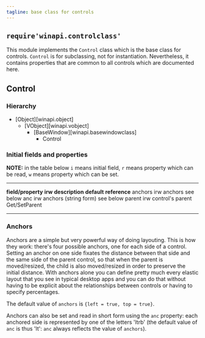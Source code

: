 ```yaml
---
tagline: base class for controls
---
```


## `require'winapi.controlclass'`

This module implements the `Control` class which is the base class for
controls. `Control` is for subclassing, not for instantiation.
Nevertheless, it contains properties that are common to all controls
which are documented here.

## Control

### Hierarchy

* [Object][winapi.object]
	* [VObject][winapi.vobject]
		* [BaseWindow][winapi.basewindowclass]
			* Control

### Initial fields and properties

<div class=small>

__NOTE:__ in the table below `i` means initial field, `r` means property
which can be read, `w` means property which can be set.

----------------------- -------- ----------------------------------------- -------------- ---------------------
__field/property__		__irw__	__description__									__default__		__reference__
anchors						irw		anchors												see below
anc							irw		anchors (string form)							see below
parent						irw		control's parent														Get/SetParent
----------------------- -------- ----------------------------------------- -------------- ---------------------
</div>

### Anchors

Anchors are a simple but very powerful way of doing layouting.
This is how they work: there's four possible anchors,
one for each side of a control.
Setting an anchor on one side fixates the distance between that side
and the same side of the parent control, so that when the parent is
moved/resized, the child is also moved/resized in order to preserve
the initial distance. With anchors alone you can define pretty much
every elastic layout that you see in typical desktop apps and you can
do that without having to be explicit about the relationships
between controls or having to specify percentages.

The default value of `anchors` is `{left = true, top = true}`.

Anchors can also be set and read in short form using the `anc` property:
each anchored side is represented by one of the letters 'ltrb'
(the default value of `anc` is thus 'lt': `anc` always reflects
the value of `anchors`).

